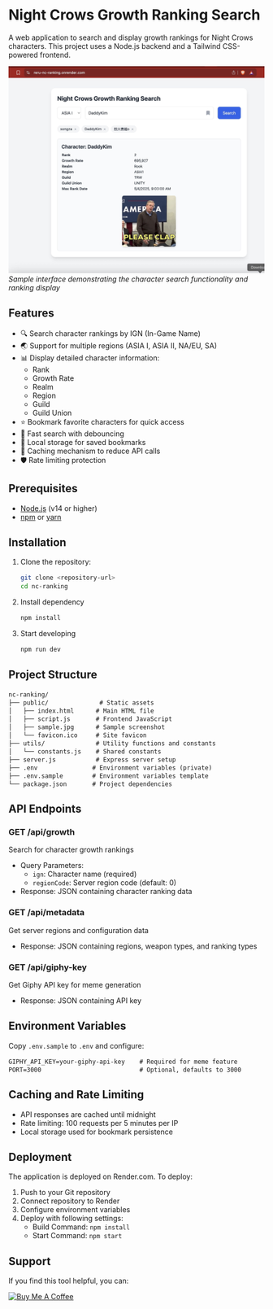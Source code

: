 # Night Crows Growth Ranking Search

A web application to search and display growth rankings for Night Crows characters. This project uses a Node.js backend and a Tailwind CSS-powered frontend.

![Sample interface showing the character search and ranking display](/public/sample.jpg)
_Sample interface demonstrating the character search functionality and ranking display_

## Features

- 🔍 Search character rankings by IGN (In-Game Name)
- 🌏 Support for multiple regions (ASIA I, ASIA II, NA/EU, SA)
- 📊 Display detailed character information:
  - Rank
  - Growth Rate
  - Realm
  - Region
  - Guild
  - Guild Union
- ⭐ Bookmark favorite characters for quick access
- 🚀 Fast search with debouncing
- 💾 Local storage for saved bookmarks
- 🔄 Caching mechanism to reduce API calls
- 🛡️ Rate limiting protection

## Prerequisites

- [Node.js](https://nodejs.org/) (v14 or higher)
- [npm](https://www.npmjs.com/) or [yarn](https://yarnpkg.com/)

## Installation

1. Clone the repository:
   ```bash
   git clone <repository-url>
   cd nc-ranking
   ```
2. Install dependency
   ```bash
   npm install
   ```
3. Start developing
   ```bash
   npm run dev
   ```

## Project Structure

```
nc-ranking/
├── public/              # Static assets
│   ├── index.html      # Main HTML file
│   ├── script.js       # Frontend JavaScript
│   ├── sample.jpg      # Sample screenshot
│   └── favicon.ico     # Site favicon
├── utils/              # Utility functions and constants
│   └── constants.js    # Shared constants
├── server.js           # Express server setup
├── .env               # Environment variables (private)
├── .env.sample        # Environment variables template
└── package.json       # Project dependencies
```

## API Endpoints

### GET /api/growth

Search for character growth rankings

- Query Parameters:
  - `ign`: Character name (required)
  - `regionCode`: Server region code (default: 0)
- Response: JSON containing character ranking data

### GET /api/metadata

Get server regions and configuration data

- Response: JSON containing regions, weapon types, and ranking types

### GET /api/giphy-key

Get Giphy API key for meme generation

- Response: JSON containing API key

## Environment Variables

Copy `.env.sample` to `.env` and configure:

```
GIPHY_API_KEY=your-giphy-api-key    # Required for meme feature
PORT=3000                           # Optional, defaults to 3000
```

## Caching and Rate Limiting

- API responses are cached until midnight
- Rate limiting: 100 requests per 5 minutes per IP
- Local storage used for bookmark persistence

## Deployment

The application is deployed on Render.com. To deploy:

1. Push to your Git repository
2. Connect repository to Render
3. Configure environment variables
4. Deploy with following settings:
   - Build Command: `npm install`
   - Start Command: `npm start`

## Support

If you find this tool helpful, you can:

[![Buy Me A Coffee](https://img.shields.io/badge/Buy%20Me%20A%20Coffee-Support-orange.svg)](https://buymeacoffee.com/ralmariano)
